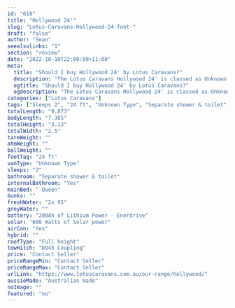 ```yaml
---
id: "618"
title: "Hollywood 24'"
slug: "Lotus-Caravans-Hollywood-24-foot-"
draft: "false"
author: "Sean"
seealsolinks: "1"
section: "review"
date: "2022-10-10T22:00:09+11:00"
meta:
  title: "Should I buy Hollywood 24' by Lotus Caravans?"
  description: "The Lotus Caravans Hollywood 24' is classed as Unknown Type, and sleeps 2 people. It is Australian made and comes in at 24 ft. It generally has Separate shower & toilet."
  ogtitle: "Should I buy Hollywood 24' by Lotus Caravans?"
  ogdescription: "The Lotus Caravans Hollywood 24' is classed as Unknown Type, and sleeps 2 people. It is Australian made and comes in at 24 ft. It generally has Separate shower & toilet."
categories: ["Lotus Caravans"]
tags: ["Sleeps 2", "24 ft", "Unknown Type", "Separate shower & toilet", "Full height", "Price Unknown"]
totalLength: "9.873"
bodyLength: "7.385"
totalHeight: "3.13"
totalWidth: "2.5"
tareWeight: ""
atmWeight: ""
ballWeight: ""
footTag: "24 ft"
vanType: "Unknown Type"
sleeps: "2"
bathroom: "Separate shower & toilet"
internalBathroom: "Yes"
mainBed: " Queen"
bunks: ""
freshWater: "2x 95"
greyWater: ""
battery: "200Ah of Lithium Power - Enerdrive"
solar: "600 Watts of Solar power"
airCon: "Yes"
hybrid: ""
roofType: "Full height"
towHitch: "DO45 Coupling"
price: "Contact Seller"
priceRangeMin: "Contact Seller"
priceRangeMax: "Contact Seller"
urlLink: "https://www.lotuscaravans.com.au/our-range/hollywood/"
aussieMade: "Australian made"
noImage: ""
featured: "no"
---
```

